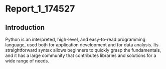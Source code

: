 # Report_1_174527

## Introduction

Python is an interpreted, high-level, and easy-to-read programming language, used both for application development and for data analysis. Its straightforward syntax allows beginners to quickly grasp the fundamentals, and it has a large community that contributes libraries and solutions for a wide range of needs.
